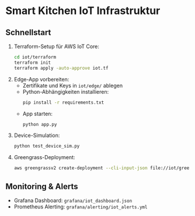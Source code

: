 # Smart Kitchen IoT Infrastruktur

## Schnellstart

1. Terraform-Setup für AWS IoT Core:
   ```bash
   cd iot/terraform
   terraform init
   terraform apply -auto-approve iot.tf
   ```
2. Edge-App vorbereiten:
   - Zertifikate und Keys in `iot/edge/` ablegen
   - Python-Abhängigkeiten installieren:
     ```bash
     pip install -r requirements.txt
     ```
   - App starten:
     ```bash
     python app.py
     ```
3. Device-Simulation:
   ```bash
   python test_device_sim.py
   ```
4. Greengrass-Deployment:
   ```bash
   aws greengrassv2 create-deployment --cli-input-json file://iot/greengrass/deployment.json
   ```

## Monitoring & Alerts
- Grafana Dashboard: `grafana/iot_dashboard.json`
- Prometheus Alerting: `grafana/alerting/iot_alerts.yml`
